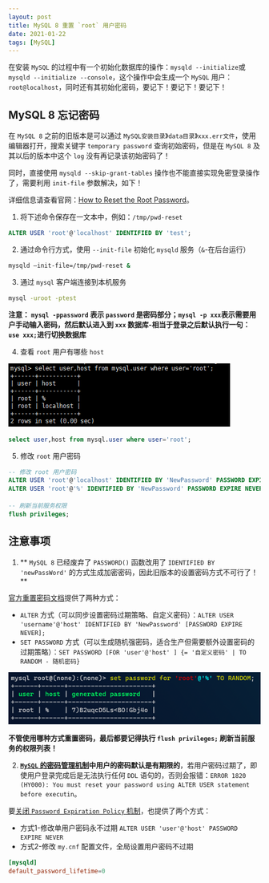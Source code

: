 ```yaml
---
layout: post
title: MySQL 8 重置 `root` 用户密码
date: 2021-01-22
tags: [MySQL]
---
```


在安装 `MySQL` 的过程中有一个初始化数据库的操作：`mysqld --initialize`或`mysqld --initialize --console`，这个操作中会生成一个 `MySQL` 用户： `root@localhost`，同时还有其初始化密码，要记下！要记下！要记下！

## MySQL 8 忘记密码

在 `MySQL 8` 之前的旧版本是可以通过 `MySQL安装目录`》`data目录`》`xxx.err文件`，使用编辑器打开，搜索关键字 `temporary password` 查询初始密码，但是在 `MySQL 8` 及其以后的版本中这个 `log` 没有再记录该初始密码了！

同时，直接使用 `mysqld --skip-grant-tables` 操作也不能直接实现免密登录操作了，需要利用 `init-file` 参数解决，如下！

详细信息请查看官网：[How to Reset the Root Password](https://dev.mysql.com/doc/refman/8.0/en/resetting-permissions.html)。

1. 将下述命令保存在一文本中，例如：`/tmp/pwd-reset`

```sql
ALTER USER 'root'@'localhost' IDENTIFIED BY 'test';
```

2. 通过命令行方式，使用 `--init-file` 初始化 `mysqld` 服务（`&`-在后台运行）

```sh
mysqld –init-file=/tmp/pwd-reset &
```

3. 通过 `mysql` 客户端连接到本机服务

```sh
mysql -uroot -ptest
```

**注意： `mysql -ppassword` 表示 `password` 是密码部分；`mysql -p xxx`表示需要用户手动输入密码，然后默认进入到 `xxx` 数据库-相当于登录之后默认执行一句：`use xxx;`进行切换数据库**

4. 查看 `root` 用户有哪些 `host`

![select users](/images/article/mysql-select-root-in-mysql.user.png)

```sql
select user,host from mysql.user where user='root';
```

5. 修改 `root` 用户密码

```sql
-- 修改 root 用户密码
ALTER USER 'root'@'localhost' IDENTIFIED BY 'NewPassword' PASSWORD EXPIRE NEVER;
ALTER USER 'root'@'%' IDENTIFIED BY 'NewPassword' PASSWORD EXPIRE NEVER;

-- 刷新当前服务权限
flush privileges;
```

## 注意事项

1. ** `MySQL 8` 已经废弃了 `PASSWORD()` 函数改用了 `IDENTIFIED BY 'newPassWord'` 的方式生成加密密码，因此旧版本的设置密码方式不可行了！**

[官方重置密码文档]([https://dev.mysql.com/doc/refman/8.0/en/set-password.html)提供了两种方式：

- `ALTER` 方式（可以同步设置密码过期策略、自定义密码）：`ALTER USER 'username'@'host' IDENTIFIED BY 'NewPassword' [PASSWORD EXPIRE NEVER];`
- `SET PASSWORD` 方式（可以生成随机强密码，适合生产但需要额外设置密码的过期策略）：`SET PASSWORD [FOR 'user'@'host' ] {= '自定义密码' | TO RANDOM - 随机密码}`

![set password for user to random](/images/article/mysql-set-pwd-to-random.png)

**不管使用哪种方式重置密码，最后都要记得执行 `flush privileges;` 刷新当前服务的权限列表！**

2. **[`MySQL` 的密码管理机制](https://dev.mysql.com/doc/refman/8.0/en/password-management.html)中用户的密码默认是有期限的**，若用户密码过期了，即使用户登录完成后是无法执行任何 `DDL` 语句的，否则会报错：`ERROR 1820 (HY000): You must reset your password using ALTER USER statement before executin`。

要[关闭 `Password Expiration Policy` 机制](https://dev.mysql.com/doc/refman/8.0/en/password-management.html#password-expiration-policy)，也提供了两个方式：

- 方式1-修改单用户密码永不过期 `ALTER USER 'user'@'host' PASSWORD EXPIRE NEVER`
- 方式2-修改 `my.cnf` 配置文件，全局设置用户密码不过期

```conf
[mysqld]
default_password_lifetime=0
```